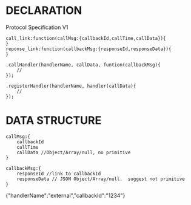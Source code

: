 # DECLARATION

Protocol Specification V1

```
call_link:function(callMsg:{callbackId,callTime,callData}){
}
reponse_link:function(callbackMsg:{responseId,responseData}){
}

```

```
.callHandler(handlerName, callData, funtion(callbackMsg){
	//
});

.registerHandler(handlerName, handler(callData){
	//
});
```

# DATA STRUCTURE

```
callMsg:{
	callbackId
	callTime
	callData //Object/Array/null, no primitive
}

callbackMsg:{
	responseId //link to callbackId
	responseData // JSON Object/Array/null.  suggest not primitive
}
```

{"handlerName":"external","callbackId":"1234"}
